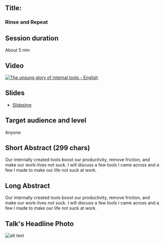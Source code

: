 ## Title: 
### Rinse and Repeat

## Session duration

About 5 min  

## Video

[![The unsung glory of internal tools - English](http://img.youtube.com/vi/fl0NJCnkhI0/0.jpg)](https://www.youtube.com/watch?v=fl0NJCnkhI0)

## Slides

- [Slideshre](https://www.slideshare.net/gilzellner/5m-the-unsung-glory-of-internal-tools-1) 

## Target audience and level

Anyone

## Short Abstract (299 chars)

Our internally created tools boost our productivity, remove friction, and make our work-lives not suck. I will discuss a few tools I came across and a few I made to make our life not suck at work.



## Long Abstract

Our internally created tools boost our productivity, remove friction, and make our work-lives not suck. I will discuss a few tools I came across and a few I made to make our life not suck at work.





## Talk's Headline Photo

![alt text]( "None")



